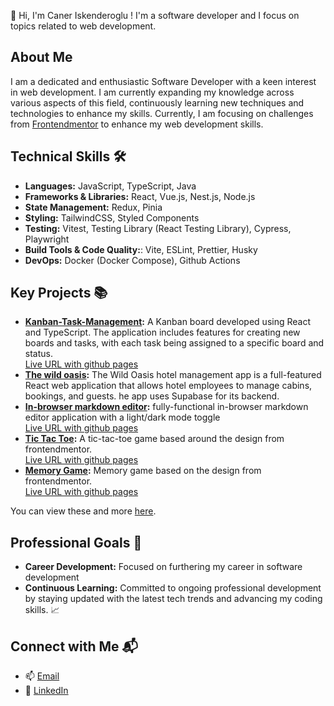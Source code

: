 👋 Hi, I'm Caner Iskenderoglu ! I'm a software developer and I focus on topics related to web development.

## About Me
I am a dedicated and enthusiastic Software Developer with a keen interest in web development. I am currently expanding my knowledge across various aspects of this field, continuously learning new techniques and technologies to enhance my skills. 
Currently, I am focusing on challenges from [Frontendmentor](https://www.frontendmentor.io/) to enhance my web development skills. 

## Technical Skills 🛠️
- **Languages:** JavaScript, TypeScript, Java
- **Frameworks & Libraries:** React, Vue.js, Nest.js, Node.js
- **State Management:** Redux, Pinia
- **Styling:** TailwindCSS, Styled Components
- **Testing:** Vitest, Testing Library (React Testing Library), Cypress, Playwright
- **Build Tools & Code Quality:**: Vite, ESLint, Prettier, Husky
- **DevOps:** Docker (Docker Compose), Github Actions

## Key Projects 📚
- **[Kanban-Task-Management](https://github.com/caner404/kanban-task-management):** A Kanban board developed using React and TypeScript. The application includes features for creating new boards and tasks, with each task being assigned to a specific board and status. <br/>
      [Live URL with github pages](https://caner404.github.io/kanban-task-management/)
- **[The wild oasis](https://github.com/caner404/the-wild-oasis):** The Wild Oasis hotel management app is a full-featured React web application that allows hotel employees to manage cabins, bookings, and guests. he app uses Supabase for its backend.
- **[In-browser markdown editor](https://github.com/caner404/in-browser-markdown-editor):** fully-functional in-browser markdown editor application with a light/dark mode toggle <br/>
      [Live URL with github pages](https://caner404.github.io/in-browser-markdown-editor/)
- **[Tic Tac Toe](https://github.com/caner404/memory-game):** A tic-tac-toe game based around the design from frontendmentor. <br/>
      [Live URL with github pages](https://caner404.github.io/tic-tac-toe/)
- **[Memory Game](https://github.com/caner404/memory-game):** Memory game based on the design from frontendmentor. <br/>
      [Live URL with github pages](https://caner404.github.io/memory-game/)

You can view these and more [here](https://github.com/caner404).

## Professional Goals 🚀
- **Career Development:** Focused on furthering my career in software development
- **Continuous Learning:** Committed to ongoing professional development by staying updated with the latest tech trends and advancing my coding skills. 📈

## Connect with Me 📬
- 📫 [Email](caner.iskenderoglu@gmail.com)
- 🔗 [LinkedIn](https://www.linkedin.com/in/caner-iskenderoglu)
